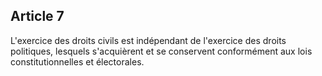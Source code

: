 Article 7
----
L'exercice des droits civils est indépendant de l'exercice des droits
politiques, lesquels s'acquièrent et se conservent conformément aux lois
constitutionnelles et électorales.
